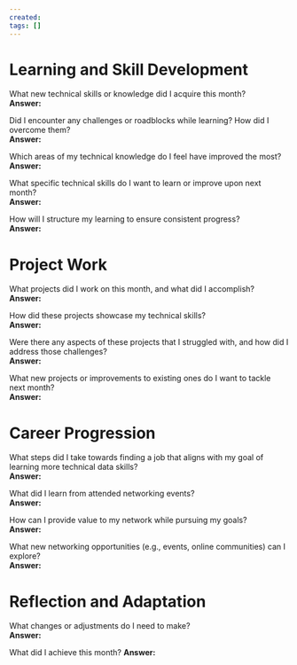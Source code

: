 ```yaml
---
created: 
tags: []
---
```

# Learning and Skill Development

What new technical skills or knowledge did I acquire this month?  
  **Answer:** 

Did I encounter any challenges or roadblocks while learning? How did I overcome them?  
  **Answer:** 

Which areas of my technical knowledge do I feel have improved the most?  
  **Answer:** 

What specific technical skills do I want to learn or improve upon next month?  
  **Answer:** 

How will I structure my learning to ensure consistent progress?  
  **Answer:** 

# Project Work

What projects did I work on this month, and what did I accomplish?  
  **Answer:** 

How did these projects showcase my technical skills?  
  **Answer:** 

Were there any aspects of these projects that I struggled with, and how did I address those challenges?  
  **Answer:** 

What new projects or improvements to existing ones do I want to tackle next month?  
  **Answer:** 

# Career Progression

What steps did I take towards finding a job that aligns with my goal of learning more technical data skills?  
  **Answer:** 

What did I learn from attended networking events?  
  **Answer:** 

How can I provide value to my network while pursuing my goals?  
  **Answer:** 

What new networking opportunities (e.g., events, online communities) can I explore?  
  **Answer:** 

# Reflection and Adaptation

What changes or adjustments do I need to make?  
  **Answer:** 

What did I achieve this month? 
  **Answer:** 

